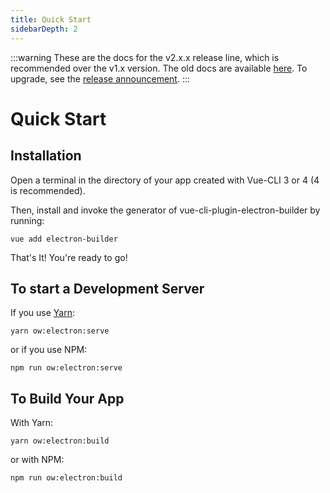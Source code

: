```yaml
---
title: Quick Start
sidebarDepth: 2
---
```


:::warning
These are the docs for the v2.x.x release line, which is recommended over the v1.x version. The old docs are available [here](https://github.com/nklayman/vue-cli-plugin-electron-builder/tree/v1/docs). To upgrade, see the [release announcement](https://github.com/nklayman/vue-cli-plugin-electron-builder/releases/tag/v2.0.0).
:::

# Quick Start

## Installation

Open a terminal in the directory of your app created with Vue-CLI 3 or 4 (4 is recommended).

Then, install and invoke the generator of vue-cli-plugin-electron-builder by running:

`vue add electron-builder`

That's It! You're ready to go!

## To start a Development Server

If you use [Yarn](https://yarnpkg.com/en/):

`yarn ow:electron:serve`

or if you use NPM:

`npm run ow:electron:serve`

## To Build Your App

With Yarn:

`yarn ow:electron:build`

or with NPM:

`npm run ow:electron:build`
